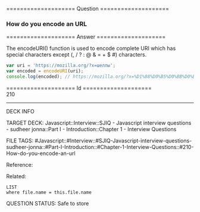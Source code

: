 ==================== Question ====================  

### How do you encode an URL  

==================== Answer ====================  

The encodeURI() function is used to encode complete URI which has special
characters except (, / ? : @ & = + $ #) characters.

```javascript
var uri = 'https://mozilla.org/?x=шеллы';
var encoded = encodeURI(uri);
console.log(encoded); // https://mozilla.org/?x=%D1%88%D0%B5%D0%BB%D0%BB%D1%8B
```

==================== Id ====================  
210
<!--ID: 1707879832416-->

---

DECK INFO

TARGET DECK: Javascript::Interview::SJIQ - Javascript interview questions - sudheer jonna::Part I - Introduction::Chapter 1 - Interview Questions

FILE TAGS: #Javascript::#Interview::#SJIQ-Javascript-interview-questions-sudheer-jonna::#Part-I-Introduction::#Chapter-1-Interview-Questions::#210-How-do-you-encode-an-url

Reference:

Related:

```dataview
LIST
where file.name = this.file.name
```
QUESTION STATUS: Safe to store
